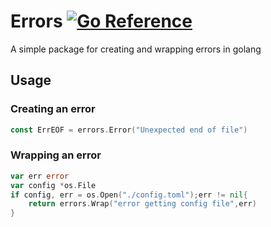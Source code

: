 # Errors [![Go Reference](https://pkg.go.dev/badge/github.com/yehan2002/errors.svg)](https://pkg.go.dev/github.com/yehan2002/errors)

A simple package for creating and wrapping errors in golang

## Usage

### Creating an error

```go
const ErrEOF = errors.Error("Unexpected end of file")
```

### Wrapping an error

```go
var err error
var config *os.File
if config, err = os.Open("./config.toml");err != nil{
    return errors.Wrap("error getting config file",err)
}
```
